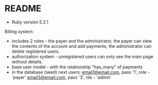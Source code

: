 # README
* Ruby version 5.2.1

Billing system:
- includes 2 roles - the payer and the administrator, the payer can view the contents of the account and add payments, the administrator can delete registered users.
- authorization system - unregistered users can only see the main page without details.
- base user model - with the relationship "has_many" of payments
- in the database (seed) next users: 
    email1@email.com, pass '1', role - 'payer'
    email3@email.com, pass '3', rile - 'admin'


